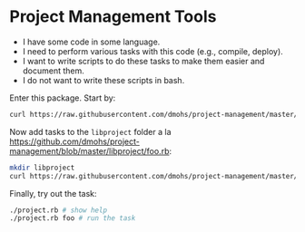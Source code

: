 # Project Management Tools

- I have some code in some language.
- I need to perform various tasks with this code (e.g., compile, deploy).
- I want to write scripts to do these tasks to make them easier and document them.
- I do not want to write these scripts in bash.

Enter this package. Start by:

```bash
curl https://raw.githubusercontent.com/dmohs/project-management/master/project.rb -O && chmod +x project.rb
```

Now add tasks to the `libproject` folder a la https://github.com/dmohs/project-management/blob/master/libproject/foo.rb:

```bash
mkdir libproject
curl https://raw.githubusercontent.com/dmohs/project-management/master/libproject/foo.rb > libproject/foo.rb
```

Finally, try out the task:
```bash
./project.rb # show help
./project.rb foo # run the task
```
